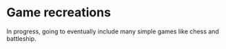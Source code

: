 # Game recreations

In progress, going to eventually include many simple games like chess and battleship.